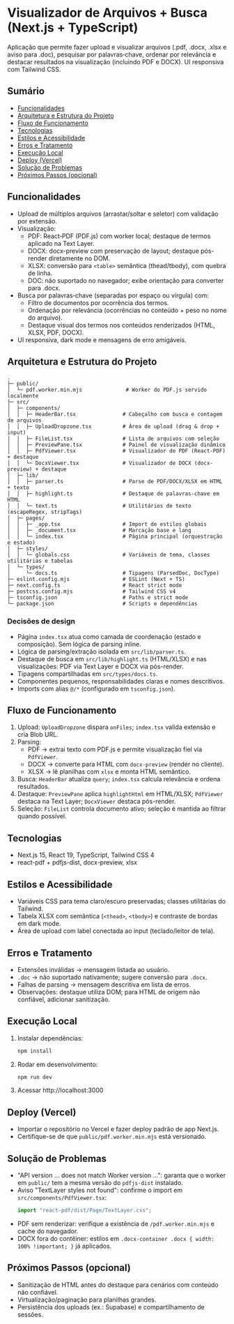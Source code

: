 # Visualizador de Arquivos + Busca (Next.js + TypeScript)

Aplicação que permite fazer upload e visualizar arquivos (.pdf, .docx, .xlsx e aviso para .doc), pesquisar por palavras‑chave, ordenar por relevância e destacar resultados na visualização (incluindo PDF e DOCX). UI responsiva com Tailwind CSS.

## Sumário
- [Funcionalidades](#funcionalidades)
- [Arquitetura e Estrutura do Projeto](#arquitetura-e-estrutura-do-projeto)
- [Fluxo de Funcionamento](#fluxo-de-funcionamento)
- [Tecnologias](#tecnologias)
- [Estilos e Acessibilidade](#estilos-e-acessibilidade)
- [Erros e Tratamento](#erros-e-tratamento)
- [Execução Local](#execução-local)
- [Deploy (Vercel)](#deploy-vercel)
- [Solução de Problemas](#solução-de-problemas)
- [Próximos Passos (opcional)](#próximos-passos-opcional)

## Funcionalidades
- Upload de múltiplos arquivos (arrastar/soltar e seletor) com validação por extensão.
- Visualização:
  - PDF: React‑PDF (PDF.js) com worker local; destaque de termos aplicado na Text Layer.
  - DOCX: docx-preview com preservação de layout; destaque pós-render diretamente no DOM.
  - XLSX: conversão para `<table>` semântica (thead/tbody), com quebra de linha.
  - DOC: não suportado no navegador; exibe orientação para converter para .docx.
- Busca por palavras‑chave (separadas por espaço ou vírgula) com:
  - Filtro de documentos por ocorrência dos termos.
  - Ordenação por relevância (ocorrências no conteúdo + peso no nome do arquivo).
  - Destaque visual dos termos nos conteúdos renderizados (HTML, XLSX, PDF, DOCX).
- UI responsiva, dark mode e mensagens de erro amigáveis.

## Arquitetura e Estrutura do Projeto
```
.
├─ public/
│  └─ pdf.worker.min.mjs              # Worker do PDF.js servido localmente
├─ src/
│  ├─ components/
│  │  ├─ HeaderBar.tsx               # Cabeçalho com busca e contagem de arquivos
│  │  ├─ UploadDropzone.tsx          # Área de upload (drag & drop + input)
│  │  ├─ FileList.tsx                # Lista de arquivos com seleção
│  │  ├─ PreviewPane.tsx             # Painel de visualização dinâmico
│  │  ├─ PdfViewer.tsx               # Visualizador de PDF (React‑PDF) + destaque
│  │  └─ DocxViewer.tsx              # Visualizador de DOCX (docx-preview) + destaque
│  ├─ lib/
│  │  ├─ parser.ts                   # Parse de PDF/DOCX/XLSX em HTML + texto
│  │  ├─ highlight.ts                # Destaque de palavras‑chave em HTML
│  │  └─ text.ts                     # Utilitários de texto (escapeRegex, stripTags)
│  ├─ pages/
│  │  ├─ _app.tsx                    # Import de estilos globais
│  │  ├─ _document.tsx               # Marcação base e lang
│  │  └─ index.tsx                   # Página principal (orquestração e estado)
│  ├─ styles/
│  │  └─ globals.css                 # Variáveis de tema, classes utilitárias e tabelas
│  └─ types/
│     └─ docs.ts                     # Tipagens (ParsedDoc, DocType)
├─ eslint.config.mjs                 # ESLint (Next + TS)
├─ next.config.ts                    # React strict mode
├─ postcss.config.mjs                # Tailwind CSS v4
├─ tsconfig.json                     # Paths e strict mode
└─ package.json                      # Scripts e dependências
```

### Decisões de design
- Página `index.tsx` atua como camada de coordenação (estado e composição). Sem lógica de parsing inline.
- Lógica de parsing/extração isolada em `src/lib/parser.ts`.
- Destaque de busca em `src/lib/highlight.ts` (HTML/XLSX) e nas visualizações: PDF via Text Layer e DOCX via pós-render.
- Tipagens compartilhadas em `src/types/docs.ts`.
- Componentes pequenos, responsabilidades claras e nomes descritivos.
- Imports com alias `@/*` (configurado em `tsconfig.json`).

## Fluxo de Funcionamento
1. Upload: `UploadDropzone` dispara `onFiles`; `index.tsx` valida extensão e cria Blob URL.
2. Parsing:
   - PDF → extrai texto com PDF.js e permite visualização fiel via `PdfViewer`.
   - DOCX → converte para HTML com `docx-preview` (render no cliente).
   - XLSX → lê planilhas com `xlsx` e monta HTML semântico.
3. Busca: `HeaderBar` atualiza `query`; `index.tsx` calcula relevância e ordena resultados.
4. Destaque: `PreviewPane` aplica `highlightHtml` em HTML/XLSX; `PdfViewer` destaca na Text Layer; `DocxViewer` destaca pós-render.
5. Seleção: `FileList` controla documento ativo; seleção é mantida ao filtrar quando possível.

## Tecnologias
- Next.js 15, React 19, TypeScript, Tailwind CSS 4
- react-pdf + pdfjs-dist, docx-preview, xlsx

## Estilos e Acessibilidade
- Variáveis CSS para tema claro/escuro preservadas; classes utilitárias do Tailwind.
- Tabela XLSX com semântica (`<thead>`, `<tbody>`) e contraste de bordas em dark mode.
- Área de upload com label conectada ao input (teclado/leitor de tela).

## Erros e Tratamento
- Extensões inválidas → mensagem listada ao usuário.
- `.doc` → não suportado nativamente; sugere conversão para `.docx`.
- Falhas de parsing → mensagem descritiva em lista de erros.
- Observações: destaque utiliza DOM; para HTML de origem não confiável, adicionar sanitização.

## Execução Local
1. Instalar dependências:
   ```bash
   npm install
   ```
2. Rodar em desenvolvimento:
   ```bash
   npm run dev
   ```
3. Acessar http://localhost:3000

## Deploy (Vercel)
- Importar o repositório no Vercel e fazer deploy padrão de app Next.js.
- Certifique-se de que `public/pdf.worker.min.mjs` está versionado.

## Solução de Problemas
- "API version ... does not match Worker version ...": garanta que o worker em `public/` tem a mesma versão do `pdfjs-dist` instalado.
- Aviso "TextLayer styles not found": confirme o import em `src/components/PdfViewer.tsx`:
  ```ts
  import "react-pdf/dist/Page/TextLayer.css";
  ```
- PDF sem renderizar: verifique a existência de `/pdf.worker.min.mjs` e cache do navegador.
- DOCX fora do contêiner: estilos em `.docx-container .docx { width: 100% !important; }` já aplicados.

## Próximos Passos (opcional)
- Sanitização de HTML antes do destaque para cenários com conteúdo não confiável.
- Virtualização/paginação para planilhas grandes.
- Persistência dos uploads (ex.: Supabase) e compartilhamento de sessões.
